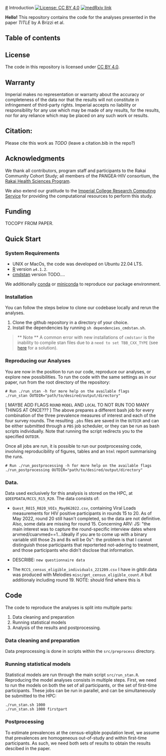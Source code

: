 [#](#) Introduction
[![License: CC BY 4.0](https://img.shields.io/badge/License-CC_BY_4.0-lightgrey.svg)](https://creativecommons.org/licenses/by/4.0/)
[![medRxiv link](https://img.shields.io/badge/medRxiv-link%20to%20paper-blue)](TODO)


**Hello!** This repository contains the code for the analyses presented in the paper *TITLE* by A Brizzi et al.

## Table of contents


## License 

The code in this repository is licensed under [CC BY 4.0](https://img.shields.io/badge/License-CC_BY_4.0-lightgrey.svg).

## Warranty 

Imperial makes no representation or warranty about the accuracy or completeness of the data nor that the results will not constitute in infringement of third-party rights. Imperial accepts no liability or responsibility for any use which may be made of any results, for the results, nor for any reliance which may be placed on any such work or results.

## Citation:

Please cite this work as *TODO* (leave a citation.bib in the repo?)

## Acknowledgments

We thank all contributors, program staff and participants to the Rakai Community Cohort Study; all members of the PANGEA-HIV consortium, the [Rakai Health Sciences Program](https://www.rhsp.org/index.php).

We also extend our gratitude to the [Imperial College Research Computing Service](https://doi.org/10.14469/hpc/2232) for providing the computational resources to perform this study. 

## Funding

TOCOPY FROM PAPER.


## Quick Start

### System Requirements

- UNIX or MacOs, the code was developed on Ubuntu 22.04 LTS.
- [R](https://www.r-project.org/) version `≥4.1.2`.
- [cmdstan](https://mc-stan.org/users/interfaces/cmdstan) version TODO....

We additionally [conda]() or [miniconda]() to reproduce our package environment.

### Installation

You can follow the steps below to clone our codebase locally and rerun the analyses. 

1. Clone the github repository in a directory of your choice.
2. Install the dependencies by running `sh dependencies_cmdstan.sh`.
 
> ** Note ** A common error with new installations of `cmdstanr` is the inability to compile stan files due to a `need to set TBB_CXX_TYPE` (see [here](https://bytemeta.vip/repo/stan-dev/cmdstanpy/issues/374?page=1) for a solution).

### Reproducing our Analyses

You are now in the position to run our code, reproduce our analyses, or explore new possibilities.
To run the code with the same settings as in our paper, run from the root directory of the repository:

```{sh}
# Run ./run_stan -h for more help on the available flags
./run_stan OUTDIR="path/to/desired/output/directory"
```

[ MAYBE ADD FLAGS `ROUND` `MODEL` AND `LOCAL` TO NOT RUN TOO MANY THINGS AT ONCE??? ]
The above prepares a different bash job for every combination of the three prevalence measures of interest and each of the four survey rounds. The resulting `.pbs` files are saved in the `OUTDIR` and can be either submitted through a `PBS` job scheduler, or they can be run as bash scripts individually.
Note that running the script redirects you to the specified `OUTDIR`.

Once all jobs are run, it is possible to run our postprocessing code, involving reproducibility of figures, tables and an `html` report summarising the runs.

```{sh}
# Run ./run_postprocessing -h for more help on the available flags
./run_postprocessing OUTDIR="path/to/desired/output/directory"
```

### Data.

Data used exclusively for this analysis is stored on the HPC, at `$DEEPDATA/RCCS_R15_R20`. 
The data consists of: 

- `Quest_R015_R020_VOIs_May062022.csv`, containing Viral Loads measurements for HIV positive participants in rounds 15 to 20. As of May 2022, round 20 still hasn't completed, so the data are not definitive. Also, some data are missing for round 15.
Concerning ARV: JS: "the main interest was to capture the round-specific interview dates where arvmed/cuarvmed==1...Ideally if you are to come up with a binary variable still those 2s and 8s will be 0s": the problem is that I cannot distinguish those participants that reporterted not-adering to treatment, and those participants who didn't disclose that information.

- DESCRIBE: `new questionnaire data`

- The `RCCS_census_eligible_individuals_221209.csv` I have in gitdir.data was produced with Melodies `misc/get_census_eligible_count.R` but additionaly including round 19. NOTE: should find where this is

## Code 

The code to reproduce the analyses is split into multiple parts:
1. Data cleaning and preparation
2. Running statistical models
3. Analysis of the results and postprocessing.


### Data cleaning and preparation

Data preprocessing is done in scripts within the `src/preprocess` directory. 

### Running statistical models

Statistical models are run through the main script `src/run_stan.R`.
Reproducing the model analyses consists in multiple steps.
First, we need to run the models on both the set of all participants, or the set of first-time participants. 
These jobs can be run in parallel, and can be simultaneously be submitted to the HPC:
```{bash}
./run_stan.sh 1000
./run_stan.sh 1000 firstpart 
```


### Postprocessing

To estimate prevalences at the census-eligible population level, we assume that prevalences are homogeneous out-of-study and within first-time participants.
As such, we need both sets of results to obtain the results descibed in the paper.


